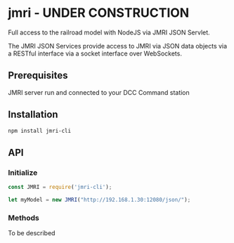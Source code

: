 # jmri - UNDER CONSTRUCTION
Full access to the railroad model with NodeJS via JMRI JSON Servlet.

The JMRI JSON Services provide access to JMRI via JSON data objects via a RESTful interface via a socket interface over WebSockets.

## Prerequisites
JMRI server run and connected to your DCC Command station

## Installation

```sh
npm install jmri-cli
```

## API

### Initialize

```js
const JMRI = require('jmri-cli');

let myModel = new JMRI("http://192.168.1.30:12080/json/");
```

### Methods
To be described